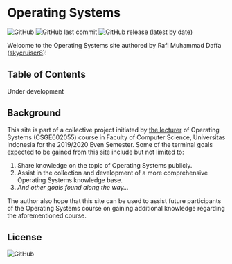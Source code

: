 # Operating Systems

![GitHub](https://img.shields.io/github/license/skycruiser8/os201) ![GitHub last commit](https://img.shields.io/github/last-commit/skycruiser8/os201) ![GitHub release (latest by date)](https://img.shields.io/github/v/release/skycruiser8/os201)

Welcome to the Operating Systems site authored by Rafi Muhammad Daffa ([skycruiser8](https://github.com/skycruiser8/))!



## Table of Contents

Under development



## Background

This site is part of a collective project initiated by [the lecturer](https://github.com/rms46/) of Operating Systems (CSGE602055) course in Faculty of Computer Science, Universitas Indonesia for the 2019/2020 Even Semester. Some of the terminal goals expected to be gained from this site include but not limited to:

1. Share knowledge on the topic of Operating Systems publicly.
2. Assist in the collection and development of a more comprehensive Operating Systems knowledge base.
3. *And other goals found along the way...*

The author also hope that this site can be used to assist future participants of the Operating Systems course on gaining additional knowledge regarding the aforementioned course.



## License

![GitHub](https://img.shields.io/github/license/skycruiser8/os201)

